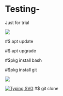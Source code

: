 # Testing-
Just for trial 
<p>

<img src= "https://camo.githubusercontent.com/71b837571c48af3aa60a73dbc9d5936aa359d78efbfa8a6743cbbbc16b80ef4d/68747470733a2f2f63646e2e646973636f72646170702e636f6d2f6174746163686d656e74732f3830353930323039333930363630383138362f3830353931333937323533353539303932322f74656e6f722e676966"/>

</p>

#$ apt update

#$ apt upgrade

#$pkg install bash

#$pkg install git

<p>

<img src= "https://camo.githubusercontent.com/71b837571c48af3aa60a73dbc9d5936aa359d78efbfa8a6743cbbbc16b80ef4d/68747470733a2f2f63646e2e646973636f72646170702e636f6d2f6174746163686d656e74732f3830353930323039333930363630383138362f3830353931333937323533353539303932322f74656e6f722e676966"/>

</p>

[![Typing SVG](https://readme-typing-svg.herokuapp.com?color=%23000000&lines=VISAL+-+CODES!..;TRAIN+TOOL!;This+tool+only+for+educational+purposes!;Dont+use+illegally!...;coded+by+MR+WHITE+%3A)](https://git.io/typing-svg)
#$ git clone 
